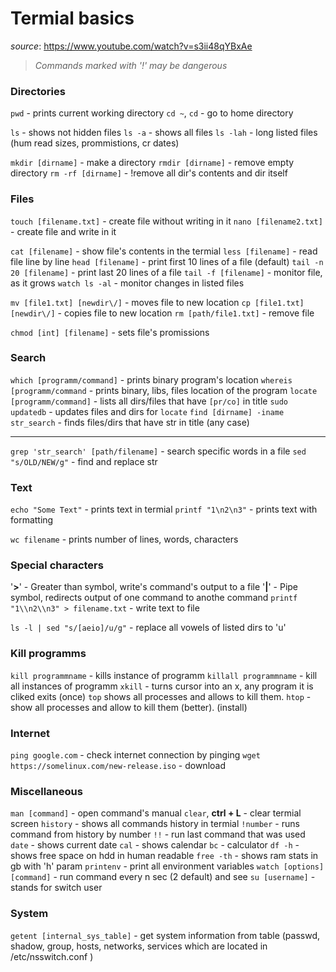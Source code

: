# Termial basics
*source*: https://www.youtube.com/watch?v=s3ii48qYBxAe
>*Commands marked with '!' may be dangerous*

### Directories
`pwd` - prints current working directory
`cd ~`, `cd` - go to home directory

`ls` - shows not hidden files
`ls -a` - shows all files
`ls -lah` - long listed files (hum read sizes, prommistions, cr dates)

`mkdir [dirname]` - make a directory
`rmdir [dirname]` - remove empty directory
`rm -rf [dirname]` - !remove all dir's contents and dir itself

### Files
`touch [filename.txt]` - create file without writing in it
`nano [filename2.txt]` - create file and write in it

`cat [filename]` - show file's contents in the termial
`less [filename]` - read file line by line
`head [filename]` - print first 10 lines of a file (default)
`tail -n 20 [filename]` - print last 20 lines of a file 
`tail -f [filename]` - monitor file, as it grows
`watch ls -al` - monitor changes in listed files



`mv [file1.txt] [newdir\/]` - moves file to new location
`cp [file1.txt] [newdir\/]` - copies file to new location
`rm [path/file1.txt]` - remove file

`chmod [int] [filename]` - sets file's promissions
### Search
`which [programm/command]` - prints binary program's location
`whereis [programm/command` - prints binary, libs, files location of the program
`locate [programm/command]` - lists all dirs/files that have `[pr/co]` in title
`sudo updatedb` - updates files and dirs for `locate`
`find [dirname] -iname str_search` - finds files/dirs that have str in title (any case)

---
`grep 'str_search' [path/filename]` - search specific words in a file
`sed "s/OLD/NEW/g"` - find and replace str


### Text
`echo "Some Text"` - prints text in termial
`printf "1\n2\n3"` - prints text with formatting

`wc filename` - prints number of lines, words, characters 
### Special characters
'**\>**' - Greater than symbol, write's command's output to a file
'**\|**' - Pipe symbol, redirects output of one command to anothe command
`printf "1\\n2\\n3" > filename.txt` - write text to file

`ls -l | sed "s/[aeio]/u/g"` - replace all vowels of  listed dirs to 'u'

### Kill programms
`kill programmname` - kills instance of programm
`killall programmname` - kill all instances of programm
`xkill` - turns cursor into an x, any program it is cliked exits (once)
`top` shows all processes and allows to kill them.
`htop` - show all processes and allow to kill them (better). (install)

### Internet
`ping google.com` - check internet connection by pinging
`wget https://somelinux.com/new-release.iso` - download

### Miscellaneous
`man [command]` - open command's manual
`clear`, **ctrl + L** - clear termial screen
`history` - shows all commands history in termial
`!number` - runs command from history by number
`!!` - run last command that was used
`date` - shows current date
`cal` - shows calendar
`bc` - calculator
`df -h` - shows free space on hdd in human readable
`free -th` - shows ram stats in gb with 'h' param
`printenv` - print all environment variables
`watch [options] [command]` - run command every n sec (2 default) and see
`su [username]` - stands for switch user


### System
`getent [internal_sys_table]` - get system information from table (passwd, shadow, group, hosts, networks, services which are located in /etc/nsswitch.conf
)